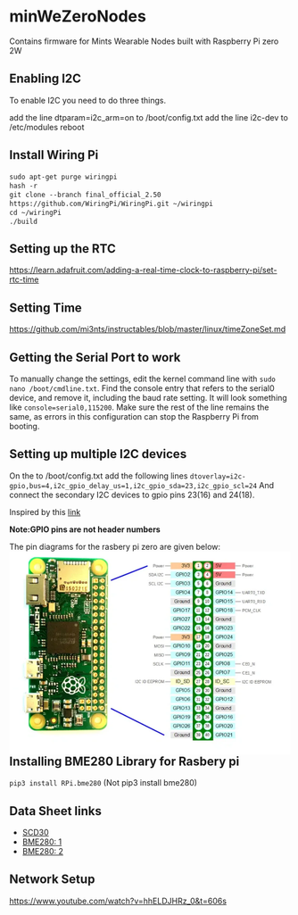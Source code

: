 # minWeZeroNodes
Contains firmware for Mints Wearable Nodes built with Raspberry Pi zero 2W

## Enabling I2C
To enable I2C you need to do three things.

add the line dtparam=i2c_arm=on to /boot/config.txt
add the line i2c-dev to /etc/modules
reboot

## Install Wiring Pi 
```
sudo apt-get purge wiringpi
hash -r
git clone --branch final_official_2.50 https://github.com/WiringPi/WiringPi.git ~/wiringpi
cd ~/wiringPi
./build
```

## Setting up the RTC
https://learn.adafruit.com/adding-a-real-time-clock-to-raspberry-pi/set-rtc-time

## Setting Time 
https://github.com/mi3nts/instructables/blob/master/linux/timeZoneSet.md

## Getting the Serial Port to work 
To manually change the settings, edit the kernel command line with `sudo nano /boot/cmdline.txt`. Find the console entry that refers to the serial0 device, and remove it, including the baud rate setting. It will look something like `console=serial0,115200`. Make sure the rest of the line remains the same, as errors in this configuration can stop the Raspberry Pi from booting.

## Setting up multiple I2C devices 
On the to /boot/config.txt add the following lines
`dtoverlay=i2c-gpio,bus=4,i2c_gpio_delay_us=1,i2c_gpio_sda=23,i2c_gpio_scl=24`
And connect the secondary I2C devices to gpio pins 23(16) and 24(18). 

Inspired by this [link](https://www.instructables.com/Raspberry-PI-Multiple-I2c-Devices/) 

**Note:GPIO pins are not header numbers**

The pin diagrams for the rasbery pi zero are given below:
<img src="https://raw.githubusercontent.com/mi3nts/minWeZeroNodes/main/res/Raspberry-PI-Zero-Pinout-schema.jpg.webp"
     alt="Rasberry Pi Zero Pin Outs"
     style="float: left; margin-right: 10px;" />


## Installing BME280 Library for Rasbery pi 
```pip3 install RPi.bme280``` (Not pip3 install bme280)


## Data Sheet links 
* [SCD30](https://sensirion.com/media/documents/4EAF6AF8/61652C3C/Sensirion_CO2_Sensors_SCD30_Datasheet.pdf)
* [BME280: 1](https://www.bosch-sensortec.com/media/boschsensortec/downloads/datasheets/bst-bme280-ds002.pdf)
* [BME280: 2](https://learn.adafruit.com/adafruit-bme280-humidity-barometric-pressure-temperature-sensor-breakout/downloads)

## Network Setup 
https://www.youtube.com/watch?v=hhELDJHRz_0&t=606s
